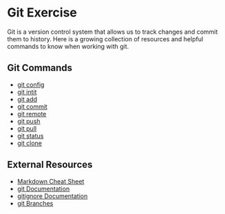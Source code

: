# Git Exercise
Git is a version control system that allows us to track changes and commit them to history. 
Here is a growing collection of resources and helpful commands to know when working with git.
## Git Commands 
- [git config](./Commands/Config.md)
- [git intit](./Commands/Init.md)
- [git add](./Commands/Add.md)
- [git commit](./Commands/Commit.md)
- [git remote](./Commands/Remote.md)
- [git push](./commands/PUSH.md)
- [git pull](./Commands/PULL.md)
- [git status](.Commands/Status.md)
- [git clone](Commands/Clone.md)

## External Resources 
- [Markdown Cheat Sheet](https://www.markdownguide.org/cheat-sheet)
- [git Documentation](https://git.scm.com/docs)
- [gitignore Documentation](https://git.scm.com/docs/gitignore)
- [git Branches](https://git-scm.com/book/en/v2/Git-Branching-Branches-in-a-Nutshell)